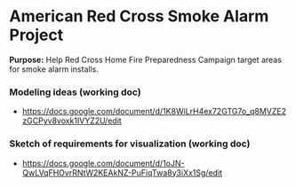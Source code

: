 # American Red Cross Smoke Alarm Project

**Purpose:** Help Red Cross Home Fire Preparedness Campaign target areas for smoke alarm installs.

### Modeling ideas (working doc)
* https://docs.google.com/document/d/1K8WiLrH4ex72GTG7o_q8MVZE2zGCPyv8voxk1IVYZ2U/edit

### Sketch of requirements for visualization (working doc)
* https://docs.google.com/document/d/1oJN-QwLVqFHOvrRNtW2KEAkNZ-PuFiqTwa8y3iXx1Sg/edit